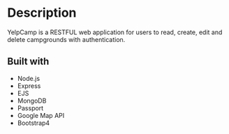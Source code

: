 # Description
YelpCamp is a RESTFUL web application for users to read, create, edit and delete campgrounds with authentication.
## Built with
* Node.js
* Express
* EJS
* MongoDB
* Passport
* Google Map API
* Bootstrap4




